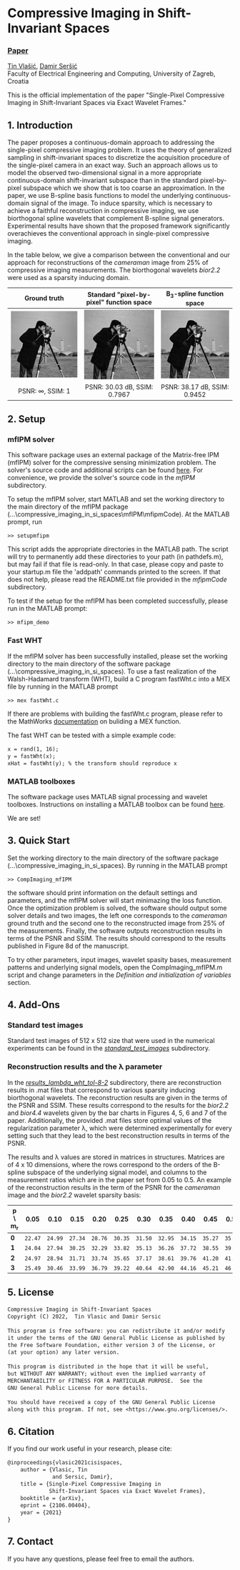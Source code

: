 # Compressive Imaging in Shift-Invariant Spaces

### [Paper](https://arxiv.org/abs/2106.00404)

[Tin Vlašić](https://www.fer.unizg.hr/en/tin.vlasic), [Damir Seršić](https://www.fer.unizg.hr/en/damir.sersic) <br>
Faculty of Electrical Engineering and Computing, University of Zagreb, Croatia

This is the official implementation of the paper "Single-Pixel Compressive Imaging in Shift-Invariant Spaces via Exact Wavelet Frames."

## 1. Introduction
The paper proposes a continuous-domain approach to addressing the single-pixel compressive imaging problem. It uses the theory of generalized sampling in shift-invariant spaces to discretize the acquisition procedure of the single-pixel camera in an exact way. Such an approach allows us to model the observed two-dimensional signal in a more appropriate continuous-domain shift-invariant subspace than in the standard pixel-by-pixel subspace which we show that is too coarse an approximation. In the paper, we use B-spline basis functions to model the underlying continuous-domain signal of the image. To induce sparsity, which is necessary to achieve a faithful reconstruction in compressive imaging, we use biorthogonal spline wavelets that complement B-spline signal generators. Experimental results have shown that the proposed framework significantly overachieves the conventional approach in single-pixel compressive imaging.

In the table below, we give a comparison between the conventional and our approach for reconstructions of the _cameraman_ image from 25% of compressive imaging measurements. The biorthogonal wavelets _bior2.2_ were used as a sparsity inducing domain.

| Ground truth | Standard "pixel-by-pixel" function space | B<sub>3</sub>-spline function space |
| :---: | :---: | :---: | 
| <img src="./reconstructions/cameraman.png" width="300"> | <img src="./reconstructions/cameraman_B0_bior2.2_sLev3_N512_m0.25_upSamp1.png" width="300"> | <img src="./reconstructions/cameraman_B3_bior2.2_sLev3_N512_m0.25_upSamp1.png" width="300"> |
| PSNR: ∞, SSIM: 1 | PSNR: 30.03 dB, SSIM: 0.7967 | PSNR: 38.17 dB, SSIM: 0.9452 | 

## 2. Setup
### mfIPM solver
This software package uses an external package of the Matrix-free IPM (mfIPM) solver for the compressive sensing minimization problem. The solver's source code and additional scripts can be found [here](https://www.maths.ed.ac.uk/ERGO/mfipmcs/). For convenience, we provide the solver's source code in the _mfIPM_ subdirectory.

To setup the mfIPM solver, start MATLAB and set the working directory to the main directory of the mfIPM package (...\compressive_imaging_in_si_spaces\mfIPM\mfipmCode). At the MATLAB prompt, run
```
>> setupmfipm
```
This script adds the appropriate directories in the MATLAB path. The script will try to permanently add these directories to your path (in pathdefs.m), but may fail if that file is read-only. In that case, please copy and paste to your startup.m file the 'addpath' commands printed to the screen. If that does not help, please read the README.txt file provided in the _mfipmCode_ subdirectory.

To test if the setup for the mfIPM has been completed successfully, please run in the MATLAB prompt:
```
>> mfipm_demo
```
### Fast WHT
If the mfIPM solver has been successfully installed, please set the working directory to the main directory of the software package (...\compressive_imaging_in_si_spaces). To use a fast realization of the Walsh-Hadamard transform (WHT), build a C program fastWht.c into a MEX file by running in the MATLAB prompt
```
>> mex fastWht.c
```
If there are problems with building the fastWht.c program, please refer to the MathWorks [documentation](https://ch.mathworks.com/help/matlab/ref/mex.html) on buliding a MEX function.

The fast WHT can be tested with a simple example code:
```
x = rand(1, 16);
y = fastWht(x);
xHat = fastWht(y); % the transform should reproduce x
```

### MATLAB toolboxes
The software package uses MATLAB signal processing and wavelet toolboxes. Instructions on installing a MATLAB toolbox can be found [here](https://www.mathworks.com/products/matlab/add-on-explorer.html).

We are set!

## 3. Quick Start
Set the working directory to the main directory of the software package (...\compressive_imaging_in_si_spaces). By running in the MATLAB prompt
```
>> CompImaging_mfIPM
```
the software should print information on the default settings and parameters, and the mfIPM solver will start minimazing the loss function. Once the optimization problem is solved, the software should output some solver details and two images, the left one corresponds to the _cameraman_ ground truth and the second one to the reconstructed image from 25% of the measurements. Finally, the software outputs reconstruction results in terms of the PSNR and SSIM. The results should correspond to the results published in Figure 8d of the manuscript.

To try other parameters, input images, wavelet spasity bases, measurement patterns and underlying signal models, open the CompImaging_mfIPM.m script and change parameters in the _Definition and initialization of variables_ section.

## 4. Add-Ons
### Standard test images
Standard test images of 512 x 512 size that were used in the numerical experiments can be found in the [_standard_test_images_](./standard_test_images/) subdirectory.

### Reconstruction results and the λ parameter
In the [_results_lambda_wht_tol-8-2_](./results_lambda_wht_tol-8-2/) subdirectory, there are reconstruction results in .mat files that correspond to various sparsity inducing biorthogonal wavelets. The reconstruction results are given in the terms of the PSNR and SSIM. These results correspond to the results for the _bior2.2_ and _bior4.4_ wavelets given by the bar charts in Figures 4, 5, 6 and 7 of the paper. Additionally, the provided .mat files store optimal values of the regularization parameter λ, which were determined experimentally for every setting such that they lead to the best reconstruction results in terms of the PSNR.

The results and λ values are stored in matrices in structures. Matrices are of 4 x 10 dimensions, where the rows correspond to the orders of the B-spline subspace of the underlying signal model, and columns to the measurement ratios which are in the paper set from 0.05 to 0.5. An example of the reconstruction results in the term of the PSNR for the _cameraman_ image and the _bior2.2_ wavelet sparsity basis:

| p \ m<sub>r</sub> | 0.05 | 0.10 | 0.15 | 0.20 | 0.25 | 0.30 | 0.35 | 0.40 | 0.45 | 0.50 |
| --- | --- | --- | --- | --- | --- | --- | --- | --- | --- | --- |
| **0** | `22.47` | `24.99` | `27.34` | `28.76` | `30.35` | `31.50` | `32.95` | `34.15` | `35.27` | `35.88` |
| **1** | `24.04` | `27.94` | `30.25` |	`32.29` | `33.82` |	`35.13` | `36.26` |	`37.72` | `38.55` |	`39.31` |
| **2** | `24.97` |	`28.94` | `31.71` | `33.74` | `35.65` |	`37.17` | `38.61` |	`39.76` | `41.20` |	`41.73` |
| **3** | `25.49` |	`30.46` | `33.99` |	`36.79` | `39.22` |	`40.64` | `42.90` |	`44.16` | `45.21` |	`46.37` |

## 5. License
```
Compressive Imaging in Shift-Invariant Spaces
Copyright (C) 2022,  Tin Vlasic and Damir Sersic

This program is free software: you can redistribute it and/or modify
it under the terms of the GNU General Public License as published by
the Free Software Foundation, either version 3 of the License, or
(at your option) any later version.

This program is distributed in the hope that it will be useful,
but WITHOUT ANY WARRANTY; without even the implied warranty of
MERCHANTABILITY or FITNESS FOR A PARTICULAR PURPOSE.  See the
GNU General Public License for more details.

You should have received a copy of the GNU General Public License
along with this program. If not, see <https://www.gnu.org/licenses/>.
```

## 6. Citation
If you find our work useful in your research, please cite:
```
@inproceedings{vlasic2021cisispaces,
    author = {Vlasic, Tin
              and Sersic, Damir},
    title = {Single-Pixel Compressive Imaging in
             Shift-Invariant Spaces via Exact Wavelet Frames},
    booktitle = {arXiv},
    eprint = {2106.00404},
    year = {2021}
}
```

## 7. Contact
If you have any questions, please feel free to email the authors.
